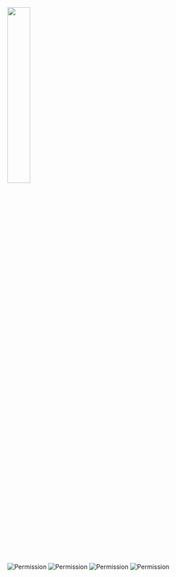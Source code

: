 <img src='https://raw.githubusercontent.com/burton999dev/ComicCafeHelp/master/images/ja/client/BookshelfSetting1.png' width='32%' height='32%' />


![Permission](https://raw.githubusercontent.com/burton999dev/ComicCafeHelp/master/images/ja/client/BookshelfSetting2.png)
![Permission](https://raw.githubusercontent.com/burton999dev/ComicCafeHelp/master/images/ja/client/BookshelfSetting3.png)
![Permission](https://raw.githubusercontent.com/burton999dev/ComicCafeHelp/master/images/ja/client/BookshelfSetting4.png)
![Permission](https://raw.githubusercontent.com/burton999dev/ComicCafeHelp/master/images/ja/client/BookshelfView.png)

